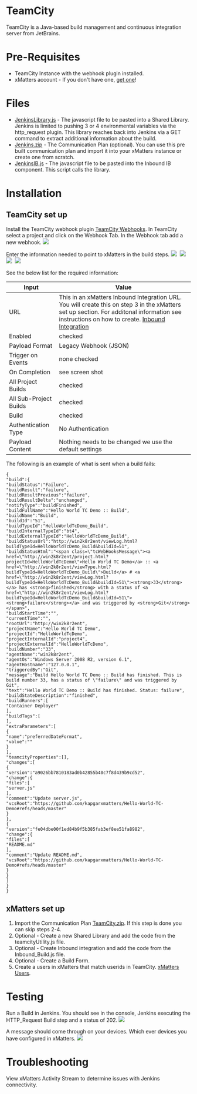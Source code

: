 # TeamCity
TeamCity is a Java-based build management and continuous integration server from JetBrains. 

# Pre-Requisites
* TeamCity Instance with the webhook plugin installed.
* xMatters account - If you don't have one, [get one](https://www.xmatters.com)!

# Files
* [JenkinsLibrary.js](JenkinsLibrary.js) - The javascript file to be pasted into a Shared Library. Jenkins is limited to pushing 3 or 4 environmental variables via the http_request plugin.  This library reaches back into Jenkins via a GET command to extract additional information about the build. 
* [Jenkins.zip](Jenkins.zip) - The Communication Plan (optional).  You can use this pre built communication plan and import it into your xMatters instance or create one from scratch. 
* [JenkinsIB.js](JenkinsIB.js) - The javascript file to be pasted into the Inbound IB component.  This script calls the library.

# Installation

## TeamCity set up
Install the TeamCity webhook plugin [TeamCity Webhooks](https://plugins.jetbrains.com/plugin/8948-webhooks).  In TeamCity select a project and click on the Webhook Tab.  In the Webhook tab add a new webhook.
<kbd>
<img src="media/Projectwebhooks.png">
</kbd>


Enter the information needed to point to xMatters in the build steps.
<kbd>
<img src="media/webhook1.png">
</kbd>
<kbd>
<img src="media/webhook2.png">
</kbd>
<kbd>
<img src="media/webhook3.png">
</kbd>
<kbd>
<img src="media/webhook4.png">
</kbd>

See the below list for the required information:

| Input | Value |
| ----- | ------|
| URL   | This in an xMatters Inbound Integration URL.  You will create this on step 3 in the xMatters set up section.  For additonal information see instructions on how to create. [Inbound Integration](https://help.xmatters.com/OnDemand/xmodwelcome/integrationbuilder/build-integrations.htm) |
| Enabled | checked |
| Payload Format | Legacy Webhook (JSON) |
| Trigger on Events | none checked |
| On Completion | see screen shot |
| All Project Builds | checked |
| All Sub-Project Builds | checked |
| Build | checked |
|Authentication Type | No Authentication |
| Payload Content | Nothing needs to be changed we use the default settings |

The following is an example of what is sent when a build fails:

```
{
"build":{
"buildStatus":"Failure",
"buildResult":"failure",
"buildResultPrevious":"failure",
"buildResultDelta":"unchanged",
"notifyType":"buildFinished",
"buildFullName":"Hello World TC Demo :: Build",
"buildName":"Build",
"buildId":"51",
"buildTypeId":"HelloWorldTcDemo_Build",
"buildInternalTypeId":"bt4",
"buildExternalTypeId":"HelloWorldTcDemo_Build",
"buildStatusUrl":"http://win2k8r2ent/viewLog.html?buildTypeId=HelloWorldTcDemo_Build&buildId=51",
"buildStatusHtml":"<span class=\"tcWebHooksMessage\"><a href=\"http://win2k8r2ent/project.html?projectId=HelloWorldTcDemo\">Hello World TC Demo</a> :: <a href=\"http://win2k8r2ent/viewType.html?buildTypeId=HelloWorldTcDemo_Build\">Build</a> # <a href=\"http://win2k8r2ent/viewLog.html?buildTypeId=HelloWorldTcDemo_Build&buildId=51\"><strong>33</strong></a> has <strong>finished</strong> with a status of <a href=\"http://win2k8r2ent/viewLog.html?buildTypeId=HelloWorldTcDemo_Build&buildId=51\"> <strong>failure</strong></a> and was triggered by <strong>Git</strong></span>",
"buildStartTime":"",
"currentTime":"",
"rootUrl":"http://win2k8r2ent",
"projectName":"Hello World TC Demo",
"projectId":"HelloWorldTcDemo",
"projectInternalId":"project4",
"projectExternalId":"HelloWorldTcDemo",
"buildNumber":"33",
"agentName":"win2k8r2ent",
"agentOs":"Windows Server 2008 R2, version 6.1",
"agentHostname":"127.0.0.1",
"triggeredBy":"Git",
"message":"Build Hello World TC Demo :: Build has finished. This is build number 33, has a status of \"failure\" and was triggered by Git",
"text":"Hello World TC Demo :: Build has finished. Status: failure",
"buildStateDescription":"finished",
"buildRunners":[
"Container Deployer"
],
"buildTags":[
],
"extraParameters":[
{
"name":"preferredDateFormat",
"value":""
}
],
"teamcityProperties":[],
"changes":[
{
"version":"a9026bb7810183ad0b42855b40c7f8d439b9cd52",
"change":{
"files":[
"server.js"
],
"comment":"Update server.js",
"vcsRoot":"https://github.com/kapgarxmatters/Hello-World-TC-Demo#refs/heads/master"
}
},
{
"version":"fe04dbe00f1ed84b9f5b385fab3ef8ee51fa8982",
"change":{
"files":[
"README.md"
],
"comment":"Update README.md",
"vcsRoot":"https://github.com/kapgarxmatters/Hello-World-TC-Demo#refs/heads/master"
}
}
]
}
}
```


## xMatters set up
1. Import the Communication Plan [TeamCity.zip](TeamCity.zip).  If this step is done you can skip steps 2-4.
2. Optional - Create a new Shared Library and add the code from the teamcityUtility.js file.  
3. Optional - Create Inbound integration and add the code from the Inbound_Build.js file.
4. Optional - Create a Build Form.
5. Create a users in xMatters that match userids in TeamCity. [xMatters Users](https://help.xmatters.com/OnDemand/groups/users.htm).  
   
# Testing
Run a Build in Jenkins.  You should see in the console, Jenkins executing the HTTP_Request Build step and a status of 202.
<kbd>
<img src="media/JenkinsConsole.png">
</kbd>

A message should come through on your devices.  Which ever devices you have configured in xMatters.
<kbd>
<img src="media/DeviceMessage.png">
</kbd>

# Troubleshooting
View xMatters Activity Stream to determine issues with Jenkins connectivity.
